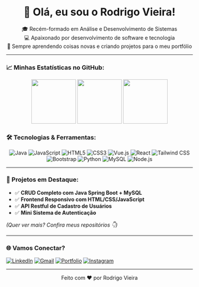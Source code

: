 <h1 align="center">👋 Olá, eu sou o Rodrigo Vieira!</h1>

<p align="center">
🎓 Recém-formado em Análise e Desenvolvimento de Sistemas <br>
💻 Apaixonado por desenvolvimento de software e tecnologia <br>
🚀 Sempre aprendendo coisas novas e criando projetos para o meu portfólio
</p>

---

### 📈 Minhas Estatísticas no GitHub:

<p align="center">

  <img src="https://github-readme-stats.vercel.app/api?username=Rodrigovieir4&show_icons=true&theme=swift&include_all_commits=true&count_private=true" height="120em"/>
  <img src="https://github-readme-stats.vercel.app/api/top-langs/?username=Rodrigovieir4&layout=compact&langs_count=7&theme=swift" height="120em"/>
  <img src="https://github-readme-streak-stats.herokuapp.com/?user=Rodrigovieir4&theme=swift" height="120em"/>

</p>


### 🛠️ Tecnologias & Ferramentas:


<div align="center">
  
![Java](https://img.shields.io/badge/Java-ED8B00?style=for-the-badge&logo=java&logoColor=white)
![JavaScript](https://img.shields.io/badge/JavaScript-F7DF1E?style=for-the-badge&logo=javascript&logoColor=black)
![HTML5](https://img.shields.io/badge/HTML5-E34F26?style=for-the-badge&logo=html5&logoColor=white)
![CSS3](https://img.shields.io/badge/CSS3-1572B6?style=for-the-badge&logo=css3&logoColor=white)
![Vue.js](https://img.shields.io/badge/Vue.js-35495E?style=for-the-badge&logo=vue.js&logoColor=4FC08D)
![React](https://img.shields.io/badge/React-20232A?style=for-the-badge&logo=react&logoColor=61DAFB)
![Tailwind CSS](https://img.shields.io/badge/Tailwind_CSS-06B6D4?style=for-the-badge&logo=tailwind-css&logoColor=white)
![Bootstrap](https://img.shields.io/badge/Bootstrap-563D7C?style=for-the-badge&logo=bootstrap&logoColor=white)
![Python](https://img.shields.io/badge/Python-3776AB?style=for-the-badge&logo=python&logoColor=white)
![MySQL](https://img.shields.io/badge/MySQL-005C84?style=for-the-badge&logo=mysql&logoColor=white)
![Node.js](https://img.shields.io/badge/Node.js-339933?style=for-the-badge&logo=nodedotjs&logoColor=white)

</div>

---

### 📌 Projetos em Destaque:

- ✅ **CRUD Completo com Java Spring Boot + MySQL**
- ✅ **Frontend Responsivo com HTML/CSS/JavaScript**
- ✅ **API Restful de Cadastro de Usuários**
- ✅ **Mini Sistema de Autenticação**

*(Quer ver mais? Confira meus repositórios 👇)*

---

### 🌐 Vamos Conectar?

<p align="center">

[![LinkedIn](https://img.shields.io/badge/-LinkedIn-blue?style=for-the-badge&logo=Linkedin&logoColor=white)](https://www.linkedin.com/in/rodrigovieir4/)
[![Gmail](https://img.shields.io/badge/-Gmail-D14836?style=for-the-badge&logo=gmail&logoColor=white)](mailto:contato.rodrigovsousa@gmail.com)
[![Portfolio](https://img.shields.io/badge/-Portfólio-000000?style=for-the-badge&logo=About.me&logoColor=white)](https://SEUPORTFOLIO.com)
[![Instagram](https://img.shields.io/badge/-Instagram-E4405F?style=for-the-badge&logo=instagram&logoColor=white)](https://www.instagram.com/rodrigo.vieir4/)  

</p>

---

<p align="center">
  Feito com ❤️ por Rodrigo Vieira
</p>


